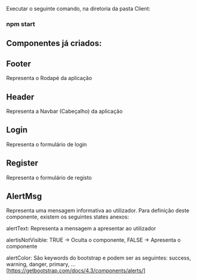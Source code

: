 Executar o seguinte comando, na diretoria da pasta Client:
### npm start

## Componentes já criados:

  ## Footer 
  Representa o Rodapé da aplicação
  
  ## Header
  Representa a Navbar (Cabeçalho) da aplicação
  
  ## Login
  Representa o formulário de login
  
  ## Register
  Representa o formulário de registo
  
  ## AlertMsg
  Representa uma mensagem informativa ao utilizador. Para definição deste componente, existem os seguintes states anexos:
  
  alertText: Representa a mensagem a apresentar ao utilizador
    
  alertisNotVisible:  TRUE -> Oculta o componente, FALSE -> Apresenta o componente
    
  alertColor: São keywords do bootstrap e podem ser as seguintes: success, warning, danger, primary, ... [https://getbootstrap.com/docs/4.3/components/alerts/]
    
